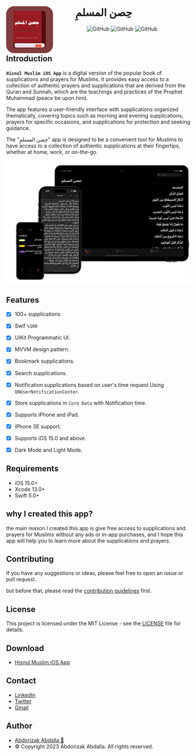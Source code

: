 <h1 style="margin-right: 100px;" align="center"> <img src="https://github.com/abdorizak/Hisnul-Muslim/blob/main/Hisnul%20Muslim/Resources/Assets.xcassets/AppIcon.appiconset/1024.png"
  width="128"
  height="128"
  style="float:left;">
  حِصن المسلمِ
</h1>
<p align="center">
  <img alt="GitHub" src="https://img.shields.io/github/languages/code-size/abdorizak/Hisnul-Muslim?color=blueviolet">
  <img alt="GitHub" src="https://img.shields.io/github/last-commit/abdorizak/Hisnul-Muslim?color=blueviolet">
  <img alt="GitHub" src="https://img.shields.io/github/languages/top/abdorizak/Hisnul-Muslim?color=blueviolet">
</p>

</br>

## Introduction

**`Hisnul Muslim iOS App`** is a digital version of the popular book of supplications and prayers for Muslims. It provides easy access to a collection of authentic prayers and supplications that are derived from the Quran and Sunnah, which are the teachings and practices of the Prophet Muhammad (peace be upon him).

The app features a user-friendly interface with supplications organized thematically, covering topics such as morning and evening supplications, prayers for specific occasions, and supplications for protection and seeking guidance.

The "حِصن المسلمِ" app is designed to be a convenient tool for Muslims to have access to a collection of authentic supplications at their fingertips, whether at home, work, or on-the-go.

![Hisnul Muslim App](./Image.png)

## Features

- [x] 100+ supplications
- [x] Swif `%100`
- [x] UIKit Programmatic UI.
- [x] MVVM design pattern.
- [x] Bookmark supplications.
- [x] Search supplications.
- [x] Notification supplications based on user's time request Using `UNUserNotificationCenter`.
- [x] Store supplications in `Core Data` with Notification time.
- [x] Supports iPhone and iPad.
- [x] iPhone SE support.
- [x] Supports iOS 15.0 and above.
- [x] Dark Mode and Light Mode.


## Requirements

- iOS 15.0+
- Xcode 13.0+
- Swift 5.0+


## why I created this app?

the main reason I created this app is give free access to supplications and prayers for Muslims without any ads or in-app purchases, and I hope this app will help you to learn more about the supplications and prayers.

## Contributing

If you have any suggestions or ideas, please feel free to open an issue or pull request.

but before that, please read the [contribution guidelines](./CONTRIBUTING.md) first.

## License

This project is licensed under the MIT License - see the [LICENSE](./LICENSE.md) file for details.

## Download

- [Hisnul Muslim iOS App](https://apps.apple.com/us/app/hisnul-muslim/id1449553519)

## Contact

- [LinkedIn](https://linkedin.com/in/abdorizak)
- [Twitter](https://twitter.com/abdorizak)
- [Gmail](mailto:cabdirizaaqyare12@gmail.com)

## Author

- [Abdorizak Abdalla 🍎](https://linkedin.com/in/abdorizak)
- © Copyright 2023 Abdorizak Abdalla. All rights reserved.
